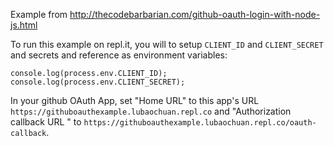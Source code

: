 Example from http://thecodebarbarian.com/github-oauth-login-with-node-js.html

To run this example on repl.it, you will to setup `CLIENT_ID` and `CLIENT_SECRET` and secrets and reference as environment variables:
```
console.log(process.env.CLIENT_ID);
console.log(process.env.CLIENT_SECRET);
```

In your github OAuth App, set "Home URL" to this app's URL `https://githuboauthexample.lubaochuan.repl.co` and "Authorization callback URL
" to `https://githuboauthexample.lubaochuan.repl.co/oauth-callback`.

